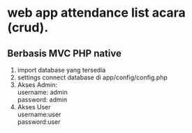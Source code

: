 # web app attendance list acara (crud).<br>
## Berbasis MVC PHP native <br>
1. import database yang tersedia<br>
2. settings connect database di app/config/config.php
3. Akses Admin: <br>
username: admin <br>
password: admin<br>
4. Akses User<br>
username:user<br>
password:user<br>

